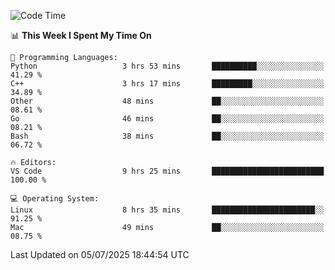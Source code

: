 
<!--START_SECTION:waka-->
![Code Time](http://img.shields.io/badge/Code%20Time-3%2C571%20hrs%2013%20mins-blue)

📊 **This Week I Spent My Time On** 

```text
💬 Programming Languages: 
Python                   3 hrs 53 mins       ██████████░░░░░░░░░░░░░░░   41.29 % 
C++                      3 hrs 17 mins       █████████░░░░░░░░░░░░░░░░   34.89 % 
Other                    48 mins             ██░░░░░░░░░░░░░░░░░░░░░░░   08.61 % 
Go                       46 mins             ██░░░░░░░░░░░░░░░░░░░░░░░   08.21 % 
Bash                     38 mins             ██░░░░░░░░░░░░░░░░░░░░░░░   06.72 % 

🔥 Editors: 
VS Code                  9 hrs 25 mins       █████████████████████████   100.00 % 

💻 Operating System: 
Linux                    8 hrs 35 mins       ███████████████████████░░   91.25 % 
Mac                      49 mins             ██░░░░░░░░░░░░░░░░░░░░░░░   08.75 % 
```


 Last Updated on 05/07/2025 18:44:54 UTC
<!--END_SECTION:waka-->

